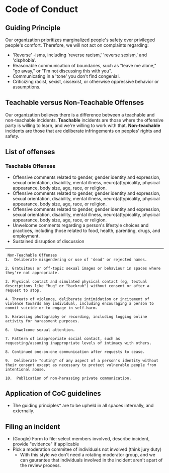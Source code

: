 # Code of Conduct


## Guiding Principle

Our organization prioritizes marginalized people's safety over privileged people's comfort. Therefore, we will not act on complaints regarding:

- 'Reverse' -isms, including 'reverse racism,' 'reverse sexism,' and 'cisphobia'.
- Reasonable communication of boundaries, such as "leave me alone," "go away," or "I'm not discussing this with you".
- Communicating in a 'tone' you don't find congenial.
- Criticizing racist, sexist, cissexist, or otherwise oppressive behavior or assumptions.

## Teachable versus Non-Teachable Offenses

Our organization believes there is a difference between a teachable and non-teachable incidents. **Teachable** incidents are those where the offensive party is willing to learn, and we're willing to work with that. **Non-teachable** incidents are those that are deliberate infringements on peoples’ rights and safety.

## List of offenses

### Teachable Offenses

* Offensive comments related to gender, gender identity and expression, sexual orientation, disability, mental illness, neuro(a)typicality, physical appearance, body size, age, race, or religion.
* Offensive comments related to gender, gender identity and expression, sexual orientation, disability, mental illness, neuro(a)typicality, physical appearance, body size, age, race, or religion. 
* Offensive comments related to gender, gender identity and expression, sexual orientation, disability, mental illness, neuro(a)typicality, physical appearance, body size, age, race, or religion.
* Unwelcome comments regarding a person's lifestyle choices and practices, including those related to food, health, parenting, drugs, and employment. 
* Sustained disruption of discussion

---

     Non-Teachable Offenses
    1.  Deliberate misgendering or use of 'dead' or rejected names.

    2. Gratuitous or off-topic sexual images or behaviour in spaces where they're not appropriate.

    3. Physical contact and simulated physical contact (eg, textual descriptions like "hug" or "backrub") without consent or after a request to stop.

    4. Threats of violence, deliberate intimidation or incitement of violence towards any individual, including encouraging a person to commit suicide or to engage in self-harm.

    5. Harassing photography or recording, including logging online activity for harassment purposes.

    6.  Unwelcome sexual attention.

    7. Pattern of inappropriate social contact, such as requesting/assuming inappropriate levels of intimacy with others.

    8. Continued one-on-one communication after requests to cease.

    9.  Deliberate "outing" of any aspect of a person's identity without their consent except as necessary to protect vulnerable people from intentional abuse.

    10.  Publication of non-harassing private communication.


## Application of CoC guidelines
* The guiding principles* are to be upheld in all spaces internally, and externally.


## Filing an incident
* (Google) Form to file: select members involved, describe incident, provide "evidence" if applicable
* Pick a moderation commitee of individuals not involved (think jury duty)
    * With this style we don't need a rotating moderator group, and we can gaurantee that individuals involved in the incident aren't apart of the review process.

